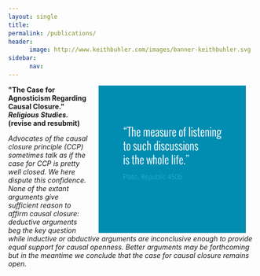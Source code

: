 ```yaml
---
layout: single
title: 
permalink: /publications/
header:
      image: http://www.keithbuhler.com/images/banner-keithbuhler.svg
sidebar: 
      nav: 
--- 
```



<img src="/images/measurelearning.png" alt="propermeasure" align="right" hspace="20" height="300" width="300">

**"The Case for Agnosticism Regarding Causal Closure." *Religious Studies.* (revise and resubmit)**

*Advocates of the causal closure principle (CCP) sometimes talk as if the case for CCP is pretty well closed. We here dispute this confidence. None of the extant arguments give sufficient reason to affirm causal closure: deductive arguments beg the key question while inductive or abductive arguments are inconclusive enough to provide equal support for causal openness. Better arguments may be forthcoming but in the meantime we conclude that the case for causal closure remains open.*